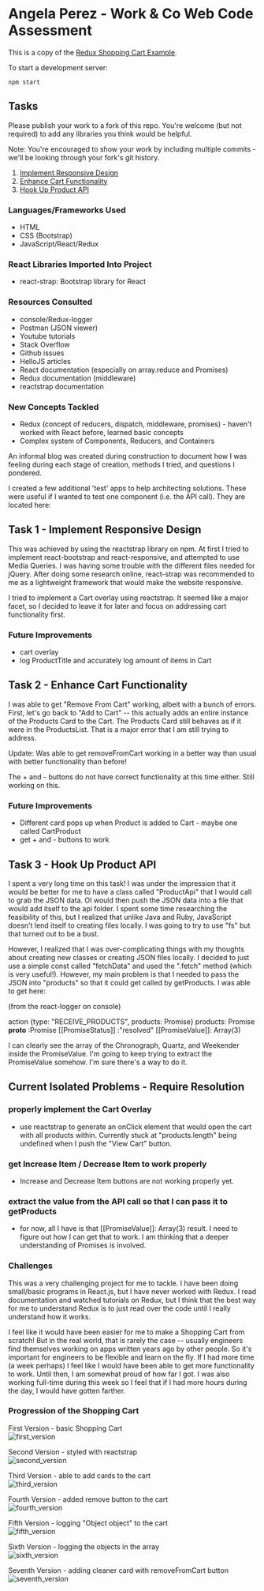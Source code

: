 # Angela Perez - Work & Co Web Code Assessment

This is a copy of the [Redux Shopping Cart Example](https://github.com/reactjs/redux/tree/master/examples/shopping-cart).

To start a development server:

```
npm start
```

## Tasks

Please publish your work to a fork of this repo. You're welcome (but not required) to add any libraries you think would be helpful.

Note: You're encouraged to show your work by including multiple commits - we'll be looking through your fork's git history.

1. [Implement Responsive Design](/tasks/01-responsive-design.md)
2. [Enhance Cart Functionality](/tasks/02-cart-enhancements.md)
3. [Hook Up Product API](/tasks/03-product-api.md)

### Languages/Frameworks Used
- HTML
- CSS (Bootstrap)
- JavaScript/React/Redux

### React Libraries Imported Into Project
- react-strap: Bootstrap library for React

### Resources Consulted
- console/Redux-logger
- Postman (JSON viewer)
- Youtube tutorials
- Stack Overflow
- Github issues
- HelloJS articles
- React documentation (especially on array.reduce and Promises)
- Redux documentation (middleware)
- reactstrap documentation

### New Concepts Tackled
- Redux (concept of reducers, dispatch, middleware, promises) - haven't worked with React before, learned basic concepts
- Complex system of Components, Reducers, and Containers

An informal blog was created during construction to document how I was feeling during each stage of creation, methods I tried, and questions I pondered.

I created a few additional 'test' apps to help architecting solutions. These were useful if I wanted to test one component (i.e. the API call). They are located here:

## Task 1 - Implement Responsive Design

This was achieved by using the reactstrap library on npm. At first I tried to implement react-bootstrap and react-responsive, and attempted to use Media Queries. I was having some trouble with the different files needed for jQuery. After doing some research online, react-strap was recommended to me as a lightweight framework that would make the website responsive.

I tried to implement a Cart overlay using reactstrap. It seemed like a major facet, so I decided to leave it for later and focus on addressing cart functionality first.

### Future Improvements
- cart overlay
- log ProductTitle and accurately log amount of items in Cart

## Task 2 - Enhance Cart Functionality

I was able to get "Remove From Cart" working, albeit with a bunch of errors. First, let's go back to "Add to Cart" -- this actually adds an entire instance of the Products Card to the Cart. The Products Card still behaves as if it were in the ProductsList. That is a major error that I am still trying to address.

Update: Was able to get removeFromCart working in a better way than usual with better functionality than before!

The + and - buttons do not have correct functionality at this time either. Still working on this.

### Future Improvements
- Different card pops up when Product is added to Cart - maybe one called CartProduct
- get + and - buttons to work

## Task 3 - Hook Up Product API

I spent a very long time on this task! I was under the impression that it would be better for me to have a class called "ProductApi" that I would call to grab the JSON data. OI would then push the JSON data into a file that would add itself to the api folder. I spent some time researching the feasibility of this, but I realized that unlike Java and Ruby, JavaScript doesn't lend itself to creating files locally. I was going to try to use "fs" but that turned out to be a bust. 

However, I realized that I was over-complicating things with my thoughts about creating new classes or creating JSON files locally. I decided to just use a simple const called "fetchData" and used the ".fetch" method (which is very useful!). However, my main problem is that I needed to pass the JSON into "products" so that it could get called by getProducts. I was able to get here:

(from the react-logger on console)

action {type: "RECEIVE_PRODUCTS", products: Promise}
products: Promise
__proto__ :Promise
[[PromiseStatus]] :"resolved"
[[PromiseValue]]: Array(3)

I can clearly see the array of the Chronograph, Quartz, and Weekender inside the PromiseValue. I'm going to keep trying to extract the PromiseValue somehow. I'm sure there's a way to do it. 

## Current Isolated Problems - Require Resolution

### properly implement the Cart Overlay
- use reactstrap to generate an onClick element that would open the cart with all products within. Currently stuck at "products.length" being undefined when I push the "View Cart" button.

### get Increase Item / Decrease Item to work properly
- Increase and Decrease Item buttons are not working properly yet.

### extract the value from the API call so that I can pass it to getProducts
- for now, all I have is that [[PromiseValue]]: Array(3) result. I need to figure out how I can get that to work. I am thinking that a deeper understanding of Promises is involved.

### Challenges

This was a very challenging project for me to tackle. I have been doing small/basic programs in React.js, but I have never worked with Redux. I read documentation and watched tutorials on Redux, but I think that the best way for me to understand Redux is to just read over the code until I really understand how it works.

I feel like it would have been easier for me to make a Shopping Cart from scratch! But in the real world, that is rarely the case -- usually engineers find themselves working on apps written years ago by other people. So it's important for engineers to be flexible and learn on the fly. If I had more time (a week perhaps) I feel like I would have been able to get more functionality to work. Until then, I am somewhat proud of how far I got. I was also working full-time during this week so I feel that if I had more hours during the day, I would have gotten farther.

### Progression of the Shopping Cart

First Version - basic Shopping Cart <br />
![first_version](https://github.com/anfperez/code-assessment-web/blob/master/assets/screenshot_1.png)

Second Version - styled with reactstrap <br />
![second_version](https://github.com/anfperez/code-assessment-web/blob/master/assets/screenshot_2.png)

Third Version - able to add cards to the cart <br />
![third_version](https://github.com/anfperez/code-assessment-web/blob/master/assets/screenshot_3.png)

Fourth Version - added remove button to the cart <br />
![fourth_version](https://github.com/anfperez/code-assessment-web/blob/master/assets/screenshot_4.png)

Fifth Version - logging "Object object" to the cart <br />
![fifth_version](https://github.com/anfperez/code-assessment-web/blob/master/assets/screenshot_5.png)

Sixth Version - logging the objects in the array <br />
![sixth_version](https://github.com/anfperez/code-assessment-web/blob/master/assets/screenshot_6.png)

Seventh Version - adding cleaner card with removeFromCart button <br />
![seventh_version](https://github.com/anfperez/code-assessment-web/blob/master/assets/screenshot_7.png)
